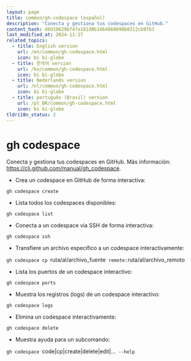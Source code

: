 ```yaml
---
layout: page
title: common/gh-codespace (español)
description: "Conecta y gestiona tus codespaces en GitHub."
content_hash: d0d19629bf47a181d8b1664860690b0312cb97b3
last_modified_at: 2024-11-27
related_topics:
  - title: English version
    url: /en/common/gh-codespace.html
    icon: bi bi-globe
  - title: 한국어 version
    url: /ko/common/gh-codespace.html
    icon: bi bi-globe
  - title: Nederlands version
    url: /nl/common/gh-codespace.html
    icon: bi bi-globe
  - title: português (Brasil) version
    url: /pt_BR/common/gh-codespace.html
    icon: bi bi-globe
tldri18n_status: 2
---
```

# gh codespace

Conecta y gestiona tus codespaces en GitHub.
Más información: <https://cli.github.com/manual/gh_codespace>.

- Crea un codespace en GitHub de forma interactiva:

`gh codespace create`

- Lista todos los codespaces disponibles:

`gh codespace list`

- Conecta a un codespace vía SSH de forma interactiva:

`gh codespace ssh`

- Transfiere un archivo específico a un codespace interactivamente:

`gh codespace cp `<span class="tldr-var badge badge-pill bg-dark-lm bg-white-dm text-white-lm text-dark-dm font-weight-bold">ruta/al/archivo_fuente</span>` remote:`<span class="tldr-var badge badge-pill bg-dark-lm bg-white-dm text-white-lm text-dark-dm font-weight-bold">ruta/al/archivo_remoto</span>

- Lista los puertos de un codespace interactivo:

`gh codespace ports`

- Muestra los registros (logs) de un codespace interactivo:

`gh codespace logs`

- Elimina un codespace interactivamente:

`gh codespace delete`

- Muestra ayuda para un subcomando:

`gh codespace `<span class="tldr-var badge badge-pill bg-dark-lm bg-white-dm text-white-lm text-dark-dm font-weight-bold">code|cp|create|delete|edit|...</span>` --help`
